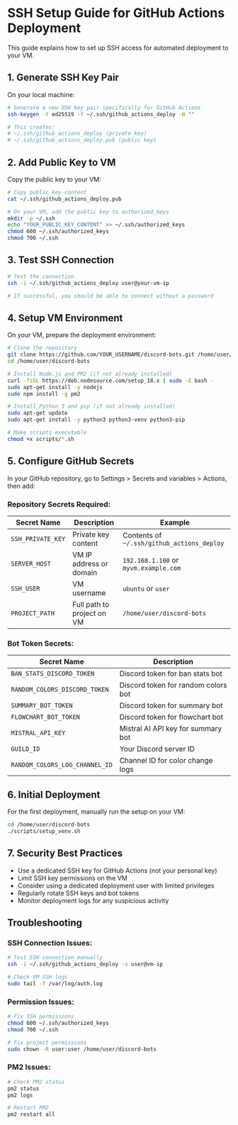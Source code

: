 # SSH Setup Guide for GitHub Actions Deployment

This guide explains how to set up SSH access for automated deployment to your VM.

## 1. Generate SSH Key Pair

On your local machine:

```bash
# Generate a new SSH key pair specifically for GitHub Actions
ssh-keygen -t ed25519 -f ~/.ssh/github_actions_deploy -N ""

# This creates:
# ~/.ssh/github_actions_deploy (private key)
# ~/.ssh/github_actions_deploy.pub (public key)
```

## 2. Add Public Key to VM

Copy the public key to your VM:

```bash
# Copy public key content
cat ~/.ssh/github_actions_deploy.pub

# On your VM, add the public key to authorized_keys
mkdir -p ~/.ssh
echo "YOUR_PUBLIC_KEY_CONTENT" >> ~/.ssh/authorized_keys
chmod 600 ~/.ssh/authorized_keys
chmod 700 ~/.ssh
```

## 3. Test SSH Connection

```bash
# Test the connection
ssh -i ~/.ssh/github_actions_deploy user@your-vm-ip

# If successful, you should be able to connect without a password
```

## 4. Setup VM Environment

On your VM, prepare the deployment environment:

```bash
# Clone the repository
git clone https://github.com/YOUR_USERNAME/discord-bots.git /home/user/discord-bots
cd /home/user/discord-bots

# Install Node.js and PM2 (if not already installed)
curl -fsSL https://deb.nodesource.com/setup_18.x | sudo -E bash -
sudo apt-get install -y nodejs
sudo npm install -g pm2

# Install Python 3 and pip (if not already installed)
sudo apt-get update
sudo apt-get install -y python3 python3-venv python3-pip

# Make scripts executable
chmod +x scripts/*.sh
```

## 5. Configure GitHub Secrets

In your GitHub repository, go to Settings > Secrets and variables > Actions, then add:

### Repository Secrets Required:

| Secret Name | Description | Example |
|-------------|-------------|---------|
| `SSH_PRIVATE_KEY` | Private key content | Contents of `~/.ssh/github_actions_deploy` |
| `SERVER_HOST` | VM IP address or domain | `192.168.1.100` or `myvm.example.com` |
| `SSH_USER` | VM username | `ubuntu` or `user` |
| `PROJECT_PATH` | Full path to project on VM | `/home/user/discord-bots` |

### Bot Token Secrets:

| Secret Name | Description |
|-------------|-------------|
| `BAN_STATS_DISCORD_TOKEN` | Discord token for ban stats bot |
| `RANDOM_COLORS_DISCORD_TOKEN` | Discord token for random colors bot |
| `SUMMARY_BOT_TOKEN` | Discord token for summary bot |
| `FLOWCHART_BOT_TOKEN` | Discord token for flowchart bot |
| `MISTRAL_API_KEY` | Mistral AI API key for summary bot |
| `GUILD_ID` | Your Discord server ID |
| `RANDOM_COLORS_LOG_CHANNEL_ID` | Channel ID for color change logs |

## 6. Initial Deployment

For the first deployment, manually run the setup on your VM:

```bash
cd /home/user/discord-bots
./scripts/setup_venv.sh
```

## 7. Security Best Practices

- Use a dedicated SSH key for GitHub Actions (not your personal key)
- Limit SSH key permissions on the VM
- Consider using a dedicated deployment user with limited privileges
- Regularly rotate SSH keys and bot tokens
- Monitor deployment logs for any suspicious activity

## Troubleshooting

### SSH Connection Issues:
```bash
# Test SSH connection manually
ssh -i ~/.ssh/github_actions_deploy -v user@vm-ip

# Check VM SSH logs
sudo tail -f /var/log/auth.log
```

### Permission Issues:
```bash
# Fix SSH permissions
chmod 600 ~/.ssh/authorized_keys
chmod 700 ~/.ssh

# Fix project permissions
sudo chown -R user:user /home/user/discord-bots
```

### PM2 Issues:
```bash
# Check PM2 status
pm2 status
pm2 logs

# Restart PM2
pm2 restart all
```